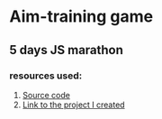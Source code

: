 # Aim-training game

## 5 days JS marathon

### resources used:
1. [Source code](https://www.youtube.com/channel/UCg8ss4xW9jASrqWGP30jXiw)
2. [Link to the project I created]()